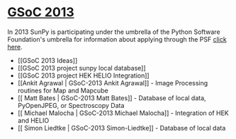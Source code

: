 # [GSoC 2013](http://www.google-melange.com/gsoc/homepage/google/gsoc2013)
In 2013 SunPy is participating under the umbrella of the Python Software Foundation's umbrella for information about applying through the PSF [click here](http://wiki.python.org/moin/SummerOfCode/2013).
* [[GSoC 2013 Ideas]]
* [[GSoC 2013 project sunpy local database]]
* [[GSoC 2013 project HEK HELIO Integration]]
* [[Ankit Agrawal | GSoC-2013 Ankit Agrawal]] - Image Processing routines for Map and Mapcube
* [[ Matt Bates | GSoC-2013 Matt Bates]] - Database of local data, PyOpenJPEG, or Spectroscopy Data
* [[ Michael Malocha | GSoC-2013 Michael Malocha]] - Integration of HEK and HELIO
* [[ Simon Liedtke | GSoC-2013 Simon-Liedtke]] - Database of local data
